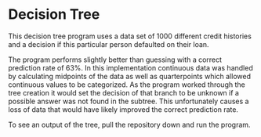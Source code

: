 # Decision Tree

This decision tree program uses a data set of 1000 different credit histories and a decision
if this particular person defaulted on their loan.

The program performs slightly better than guessing with a correct prediction rate of 63%. In this implementation
continuous data was handled by calculating midpoints of the data as well as quarterpoints which allowed continuous values
to be categorized. As the program worked through the tree creation it would set the decision of that branch to be unknown if
a possible answer was not found in the subtree. This unfortunately causes a loss of data that would have likely improved the
correct prediction rate.

To see an output of the tree, pull the repository down and run the program.